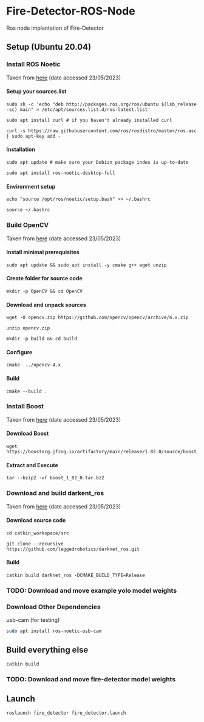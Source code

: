 # Fire-Detector-ROS-Node
 Ros node implantation of Fire-Detector
## Setup (Ubuntu 20.04)
### Install ROS Noetic
Taken from [here](http://wiki.ros.org/noetic/Installation/Ubuntu) (date accessed 23/05/2023)

#### Setup your sources.list
```
sudo sh -c 'echo "deb http://packages.ros.org/ros/ubuntu $(lsb_release -sc) main" > /etc/apt/sources.list.d/ros-latest.list'
```
```
sudo apt install curl # if you haven't already installed curl
```
```
curl -s https://raw.githubusercontent.com/ros/rosdistro/master/ros.asc | sudo apt-key add -
```
#### Installation
```
sudo apt update # make sure your Debian package index is up-to-date
```
```
sudo apt install ros-noetic-desktop-full
```
#### Environment setup
```
echo "source /opt/ros/noetic/setup.bash" >> ~/.bashrc
```
```
source ~/.bashrc
```
### Build OpenCV
Taken from [here](https://docs.opencv.org/4.x/d7/d9f/tutorial_linux_install.html) (date accessed 23/05/2023)
#### Install minimal prerequisites
```
sudo apt update && sudo apt install -y cmake g++ wget unzip
```
#### Create folder for source code
```
mkdir -p OpenCV && cd OpenCV 
```
#### Download and unpack sources
```
wget -O opencv.zip https://github.com/opencv/opencv/archive/4.x.zip
```
```
unzip opencv.zip
```
```
mkdir -p build && cd build
```
#### Configure
```
cmake  ../opencv-4.x
```
#### Build 
```
cmake --build .
```
### Install Boost
Taken from [here](https://www.boost.org/doc/libs/1_82_0/more/getting_started/unix-variants.html) (date accessed 23/05/2023)
#### Download Boost
```
wget https://boostorg.jfrog.io/artifactory/main/release/1.82.0/source/boost_1_82_0.tar.bz2
```
#### Extract and Execute
```
tar --bzip2 -xf boost_1_82_0.tar.bz2
``` 
### Download and build darkent_ros
Taken from [here](https://github.com/leggedrobotics/darknet_ros/blob/master/README.md) (date accessed 23/05/2023)
#### Download source code
```
cd catkin_workspace/src
```
```
git clone --recursive https://github.com/leggedrobotics/darknet_ros.git
```
#### Build
```
catkin build darknet_ros -DCMAKE_BUILD_TYPE=Release
```
### TODO: Download and move example yolo model weights
### Download Other Dependencies
usb-cam (for testing)
```bash
sudo apt install ros-noetic-usb-cam
``` 
## Build everything else
```
catkin build
```
### TODO: Download and move fire-detector model weights
## Launch
```ROS
roslaunch fire_detector fire_detector.launch 
```
